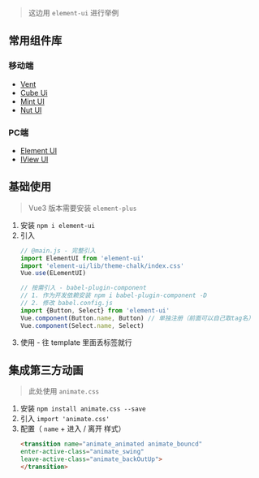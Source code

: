 > 这边用 `element-ui` 进行举例

## 常用组件库

### 移动端
- [Vent](https://youzan.github.io/vant)
- [Cube Ui](https://didi.github.cube-ui)
- [Mint UI](http://mint-ui.github.io)
- [Nut UI](https://nutui.jd.com)

### PC端
- [Element UI](https://element.eleme.cn)
- [IView UI](https://www.iviewui.com)

## 基础使用
> Vue3 版本需要安装 `element-plus`

1. 安装 `npm i element-ui`
2. 引入
	```js
	// @main.js - 完整引入
	import ElementUI from 'element-ui'
	import 'element-ui/lib/theme-chalk/index.css'
	Vue.use(ELementUI)
	
	// 按需引入 - babel-plugin-component
	// 1. 作为开发依赖安装 npm i babel-plugin-component -D
	// 2. 修改 babel.config.js 
	import {Button, Select} from 'element-ui'
	Vue.component(Button.name, Button) // 单独注册（前面可以自己取tag名）
	Vue.component(Select.name, Select) 
	```
3. 使用 - 往 template 里面丢标签就行

##  集成第三方动画
> 此处使用 `animate.css`

1. 安装 `npm install animate.css --save`
2. 引入 `import 'animate.css'`
3. 配置（ `name` + 进入 / 离开 样式）
	```html
	<transition name="animate_animated animate_bouncd"
	enter-active-class="animate_swing"
	leave-active-class="animate_backOutUp">
	</transition>
```